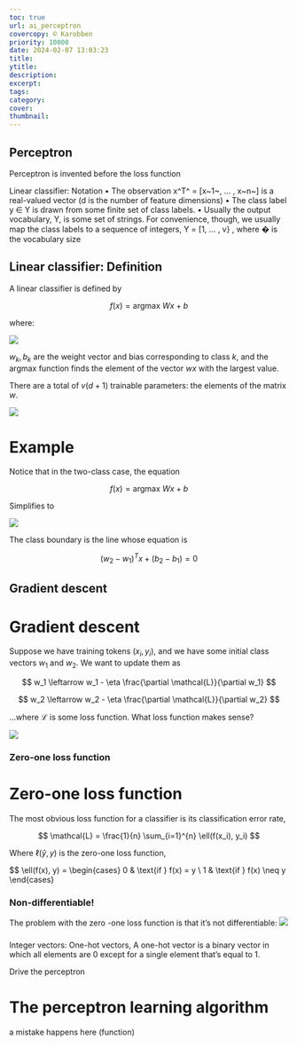 ```yaml
---
toc: true
url: ai_perceptron
covercopy: © Karobben
priority: 10000
date: 2024-02-07 13:03:23
title:
ytitle:
description:
excerpt:
tags:
category:
cover:
thumbnail:
---
```


## Perceptron

Perceptron is invented before the loss function 

Linear classifier: Notation
• The observation x^T^ = [x~1~, … , x~n~] is a real-valued vector (d is the number of feature dimensions)
• The class label y ∈ Y is drawn from some finite set of class labels.
• Usually the output vocabulary, Y, is some set of strings. For
convenience, though, we usually map the class labels to a sequence
of integers, Y = [1, … , v} , where � is the vocabulary size

## Linear classifier: Definition

A linear classifier is defined by

$$
f(x) = \text{argmax } Wx + b
$$

where:

![](https://imgur.com/zuycCx8.png)

$w_k, b_k$ are the weight vector and bias corresponding to class $k$, and the argmax function finds the element of the vector $wx$ with the largest value.

There are a total of $v(d + 1)$ trainable parameters: the elements of the matrix $w$.

![](https://imgur.com/undefined.png)

# Example

Notice that in the two-class case, the equation

$$
f(x) = \text{argmax } Wx + b
$$

Simplifies to

![](https://imgur.com/QAGB3Ur.png)

The class boundary is the line whose equation is

$$
(w_2 - w_1)^T x + (b_2 - b_1) = 0
$$

## Gradient descent

# Gradient descent

Suppose we have training tokens $(x_i, y_i)$, and we have some initial class vectors $w_1$ and $w_2$. We want to update them as

$$
w_1 \leftarrow w_1 - \eta \frac{\partial \mathcal{L}}{\partial w_1}
$$

$$
w_2 \leftarrow w_2 - \eta \frac{\partial \mathcal{L}}{\partial w_2}
$$

...where $\mathcal{L}$ is some loss function. What loss function makes sense?

![](https://imgur.com/YaSOBI6.png)

### Zero-one loss function

# Zero-one loss function

The most obvious loss function for a classifier is its classification error rate,

$$
\mathcal{L} = \frac{1}{n} \sum_{i=1}^{n} \ell(f(x_i), y_i)
$$

Where $\ell(\hat{y}, y)$ is the zero-one loss function,

$$
\ell(f(x), y) =
\begin{cases}
0 & \text{if } f(x) = y \\
1 & \text{if } f(x) \neq y
\end{cases}


### Non-differentiable!

The problem with the zero -one loss function is that it’s not differentiable:
![](https://imgur.com/tuIgHI9.png)

### 

Integer vectors: One-hot vectors, A one-hot vector is a binary vector in which all elements are 0 except for a single element that’s equal to 1.








Drive the perceptron



# The perceptron learning algorithm

a mistake happens here (function)










<style>
pre {
  background-color:#38393d;
  color: #5fd381;
}
</style>
